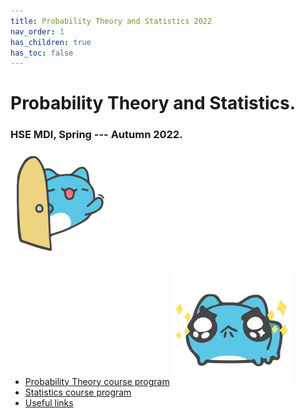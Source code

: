 ```yaml
---
title: Probability Theory and Statistics 2022
nav_order: 1
has_children: true
has_toc: false
---
```

# Probability Theory and Statistics. 

### HSE MDI, Spring --- Autumn 2022.
![](/images/capoo_open.png)


* [Probability Theory course program](/hse_prob_stat_22/pt_program)
![](/images/capoo_stars.png)
* [Statistics course program](/hse_prob_stat_22/stat_program)
* [Useful links](/hse_prob_stat_shared/links)
